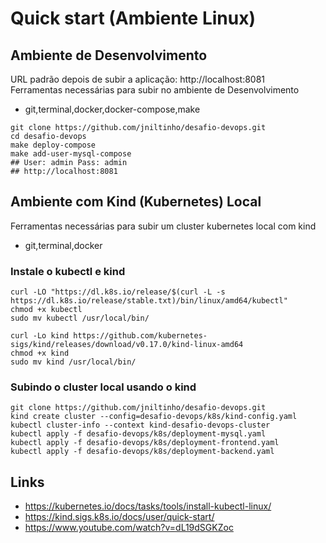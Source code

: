 # Quick start (Ambiente Linux)

## Ambiente de Desenvolvimento

URL padrão depois de subir a aplicação: http://localhost:8081 \
Ferramentas necessárias para subir no ambiente de Desenvolvimento
- git,terminal,docker,docker-compose,make

```
git clone https://github.com/jniltinho/desafio-devops.git
cd desafio-devops
make deploy-compose
make add-user-mysql-compose
## User: admin Pass: admin
## http://localhost:8081
```

## Ambiente com Kind (Kubernetes) Local

Ferramentas necessárias para subir um cluster kubernetes local com kind
- git,terminal,docker

### Instale o kubectl e kind
```
curl -LO "https://dl.k8s.io/release/$(curl -L -s https://dl.k8s.io/release/stable.txt)/bin/linux/amd64/kubectl"
chmod +x kubectl
sudo mv kubectl /usr/local/bin/

curl -Lo kind https://github.com/kubernetes-sigs/kind/releases/download/v0.17.0/kind-linux-amd64
chmod +x kind
sudo mv kind /usr/local/bin/
```

### Subindo o cluster local usando o kind
```
git clone https://github.com/jniltinho/desafio-devops.git
kind create cluster --config=desafio-devops/k8s/kind-config.yaml
kubectl cluster-info --context kind-desafio-devops-cluster
kubectl apply -f desafio-devops/k8s/deployment-mysql.yaml
kubectl apply -f desafio-devops/k8s/deployment-frontend.yaml
kubectl apply -f desafio-devops/k8s/deployment-backend.yaml
```

## Links
- https://kubernetes.io/docs/tasks/tools/install-kubectl-linux/
- https://kind.sigs.k8s.io/docs/user/quick-start/
- https://www.youtube.com/watch?v=dL19dSGKZoc
